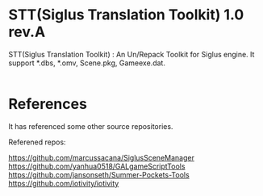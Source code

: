 # STT(Siglus Translation Toolkit) 1.0 rev.A

STT(Siglus Translation Toolkit) : An Un/Repack Toolkit for Siglus engine. It support *.dbs, *.omv, Scene.pkg, Gameexe.dat.  
<br/>
# References
It has referenced some other source repositories.

Referened repos:  
  
https://github.com/marcussacana/SiglusSceneManager  
https://github.com/yanhua0518/GALgameScriptTools  
https://github.com/jansonseth/Summer-Pockets-Tools  
https://github.com/iotivity/iotivity  
